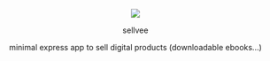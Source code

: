 <p align="center" style="text-align:center;">
  <img src="http://www.guillaumepasquet.fr/statics/sellvee.png"/>
</p>
<p align="center" style="text-align:center;">
sellvee
</p>
<p align="center" style="text-align:center;">
minimal express app to sell digital products (downloadable ebooks...)  
</p>

